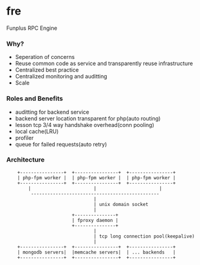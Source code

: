 fre
===

Funplus RPC Engine

### Why?

*   Seperation of concerns
*   Reuse common code as service and transparently reuse infrastructure
*   Centralized best practice
*   Centralized monitoring and auditting
*   Scale

### Roles and Benefits

*   auditting for backend service
*   backend server location transparent for php(auto routing)
*   lesson tcp 3/4 way handshake overhead(conn pooling)
*   local cache(LRU)
*   profiler
*   queue for failed requests(auto retry)


### Architecture


        +----------------+  +----------------+  +----------------+
        | php-fpm worker |  | php-fpm worker |  | php-fpm worker |
        +----------------+  +----------------+  +----------------+
            |                       |                       |
             -----------------------------------------------
                                    |                        
                                    | unix domain socket
                                    |                        
                            +---------------+
                            | fproxy daemon |
                            +---------------+
                                    |                        
                                    | tcp long connection pool(keepalive)
                                    |                        
        +----------------+  +----------------+  +----------------+
        | mongodb servers|  |memcache servers|  | ... backends   |
        +----------------+  +----------------+  +----------------+

